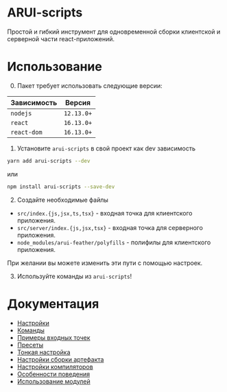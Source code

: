 ARUI-scripts
===

Простой и гибкий инструмент для одновременной сборки клиентской и серверной части react-приложений.

Использование
===

0. Пакет требует использовать следующие версии:

Зависимость | Версия
-- | --
`nodejs` | `12.13.0+`
`react` | `16.13.0+`
`react-dom` | `16.13.0+`

1. Установите `arui-scripts` в свой проект как dev зависимость

```bash
yarn add arui-scripts --dev
```
или
```bash
npm install arui-scripts --save-dev
```

2. Создайте необходимые файлы
- `src/index.{js,jsx,ts,tsx}` - входная точка для клиентского приложения.
- `src/server/index.{js,jsx,tsx}` - входная точка для серверного приложения.
- `node_modules/arui-feather/polyfills` - полифилы для клиентского приложения.

При желании вы можете изменить эти пути с помощью настроек.

3. Используйте команды из `arui-scripts`!

Документация
===
- [Настройки](docs/settings.md)
- [Команды](docs/commands.md)
- [Примеры входных точек](docs/examples.md)
- [Пресеты](docs/presets.md)
- [Тонкая настройка](docs/overrides.md)
- [Настройки сборки артефакта](docs/artifact.md)
- [Настройки компиляторов](docs/compilers.md)
- [Особенности поведения](docs/caveats.md)
- [Использование модулей](docs/modules.md)
